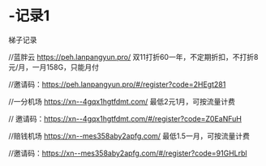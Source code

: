 # -记录1
梯子记录

//蓝胖云 https://peh.lanpangyun.pro/    双11打折60一年，不定期折扣，不打折8元/月，一月158G，只能月付 

//邀请码：https://peh.lanpangyun.pro/#/register?code=2HEgt281

//一分机场 https://xn--4gqx1hgtfdmt.com/  最低2元1月，可按流量计费

//  邀请码：https://xn--4gqx1hgtfdmt.com/#/register?code=Z0EaNFuH

//赔钱机场  https://xn--mes358aby2apfg.com/ 最低1.5一月，可按流量计费

//邀请码：https://xn--mes358aby2apfg.com/#/register?code=91GHLrbl
